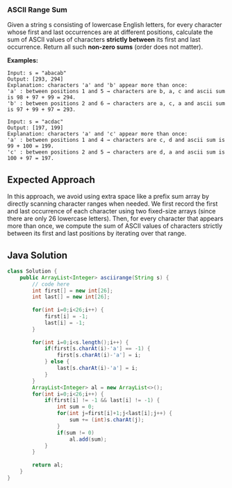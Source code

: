 ### ASCII Range Sum 

Given a string s consisting of lowercase English letters, for every character whose first and last occurrences are at different positions, calculate the sum of ASCII values of characters **strictly between** its first and last occurrence.
Return all such **non-zero sums** (order does not matter).

**Examples:**
```
Input: s = "abacab"
Output: [293, 294]
Explanation: characters 'a' and 'b' appear more than once:
'a' : between positions 1 and 5 → characters are b, a, c and ascii sum is 98 + 97 + 99 = 294.
'b' : between positions 2 and 6 → characters are a, c, a and ascii sum is 97 + 99 + 97 = 293.
```
```
Input: s = "acdac"
Output: [197, 199]
Explanation: characters 'a' and 'c' appear more than once:
'a' : between positions 1 and 4 → characters are c, d and ascii sum is 99 + 100 = 199.
'c' : between positions 2 and 5 → characters are d, a and ascii sum is 100 + 97 = 197.
```
## Expected Approach
In this approach, we avoid using extra space like a prefix sum array by directly scanning character ranges when needed. We first record the first and last occurrence of each character using two fixed-size arrays (since there are only 26 lowercase letters). Then, for every character that appears more than once, we compute the sum of ASCII values of characters strictly between its first and last positions by iterating over that range.

## Java Solution
```java
class Solution {
    public ArrayList<Integer> asciirange(String s) {
        // code here
        int first[] = new int[26];
        int last[] = new int[26];
        
        for(int i=0;i<26;i++) {
            first[i] = -1;
            last[i] = -1;
        }
        
        for(int i=0;i<s.length();i++) {
            if(first[s.charAt(i)-'a'] == -1) {
                first[s.charAt(i)-'a'] = i;
            } else {
                last[s.charAt(i)-'a'] = i;
            }
        }
        ArrayList<Integer> al = new ArrayList<>();
        for(int i=0;i<26;i++) {
            if(first[i] != -1 && last[i] != -1) {
                int sum = 0;
                for(int j=first[i]+1;j<last[i];j++) {
                    sum += (int)s.charAt(j);
                }
                if(sum != 0)
                    al.add(sum);
            }
        }
        
        return al;
    }
}
```
